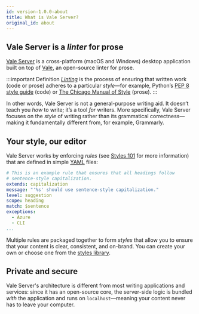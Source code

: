 ```yaml
---
id: version-1.0.0-about
title: What is Vale Server?
original_id: about
---
```


## Vale Server is a *linter* for prose

[Vale Server](https://errata.ai/vale-server/) is a cross-platform
(macOS and Windows) desktop application built on top of
[Vale](https://github.com/errata-ai/vale), an open-source linter for prose.

:::important Definition
[*Linting*](https://en.wikipedia.org/wiki/Lint_(software)) is the process of ensuring that written work (code or prose) adheres to a particular *style*&mdash;for example, Python’s [PEP 8 style guide](https://www.python.org/dev/peps/pep-0008/#introduction) (code) or [The Chicago Manual of Style](https://www.chicagomanualofstyle.org/home.html) (prose).
:::

In other words, Vale Server is not a general-purpose writing aid. It doesn’t
teach you *how* to write; it’s a tool *for* writers. More
specifically, Vale Server focuses on the *style* of writing rather than its
grammatical correctness&mdash;making it fundamentally different from, for example,
Grammarly.


## Your style, our editor

Vale Server works by enforcing *rules* (see [Styles 101](style) for more
information) that are defined in simple [YAML](https://yaml.org/) files:

```yaml
# This is an example rule that ensures that all headings follow
# sentence-style capitalization.
extends: capitalization
message: "'%s' should use sentence-style capitalization."
level: suggestion
scope: heading
match: $sentence
exceptions:
  - Azure
  - CLI
...
```

Multiple rules are packaged together to form *styles* that allow you to ensure
that your content is clear, consistent, and on-brand. You can create your own
or choose one from the [styles library](https://github.com/errata-ai/styles).

## Private and secure

Vale Server's architecture is different from most writing applications and
services: since it has an open-source core, the server-side logic is bundled
*with* the application and runs on `localhost`&mdash;meaning your content never
has to leave your computer.
